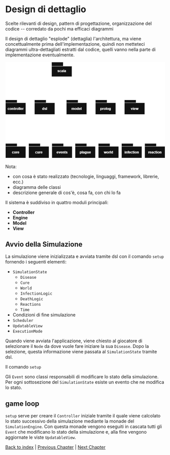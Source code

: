 # Design di dettaglio
Scelte rilevanti di design,
pattern di progettazione,
organizzazione del codice -- corredato da pochi ma efficaci diagrammi

Il design di dettaglio "esplode" (dettaglia) l'architettura,
ma viene concettualmente prima dell'implementazione, quindi non metteteci diagrammi
ultra-dettagliati estratti dal codice, quelli vanno nella parte di implementazione eventualmente.

<img src="package.drawio.png" alt="drawing" style="max-height:600px;"/>

Nota: 
- con cosa è stato realizzato (tecnologie, linguaggi, framework, librerie, ecc.)
- diagramma delle classi
- descrizione generale di cos'è, cosa fa, con chi lo fa


Il sistema è suddiviso in quattro moduli principali:
- **Controller**
- **Engine**
- **Model**
- **View**

## 



## Avvio della Simulazione
La simulazione viene inizializzata e avviata tramite dsl con il comando `setup` fornendo i seguenti elementi:

- `SimulationState`
  - `Disease`
  - `Cure`
  - `World`
  - `InfectionLogic`
  - `DeathLogic`
  - `Reactions`
  - `Time`
- Condizioni di fine simulazione
- `Scheduler`
- `UpdatableView`
- `ExecutionMode`

Quando viene avviata l'applicazione, viene chiesto al giocatore di selezionare il `Node` 
da dove vuole fare iniziare la sua `Disease`.
Dopo la selezione, questa informazione viene passata al `SimulationState` tramite dsl.

Il comando `setup` 

Gli `Event` sono classi responsabili di modificare lo stato della simulazione.
Per ogni sottosezione del `SimulationState` esiste un evento che ne modifica lo stato.


## game loop
`setup` serve per creare il `Controller` iniziale
tramite il quale viene calcolato lo stato successivo della simulazione mediante la monade del `SimulationEngine`.
Con questa monade vengono eseguiti in cascata tutti gli `Event` che modificano lo stato della simulazione e, alla fine
vengono aggiornate le viste `UpdatableView`.





[Back to index](../index.md) |
[Previous Chapter](../3-architectural-design/design.md) |
[Next Chapter](../5-implementation/impl.md)